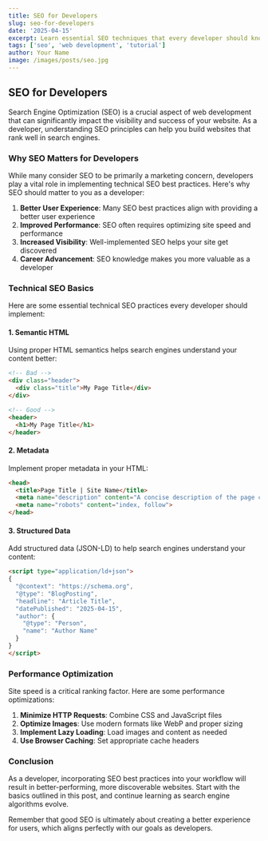 ```yaml
---
title: SEO for Developers
slug: seo-for-developers
date: '2025-04-15'
excerpt: Learn essential SEO techniques that every developer should know.
tags: ['seo', 'web development', 'tutorial']
author: Your Name
image: /images/posts/seo.jpg
---
```


## SEO for Developers

Search Engine Optimization (SEO) is a crucial aspect of web development that can significantly impact the visibility and success of your website. As a developer, understanding SEO principles can help you build websites that rank well in search engines.

### Why SEO Matters for Developers

While many consider SEO to be primarily a marketing concern, developers play a vital role in implementing technical SEO best practices. Here's why SEO should matter to you as a developer:

1. **Better User Experience**: Many SEO best practices align with providing a better user experience
2. **Improved Performance**: SEO often requires optimizing site speed and performance
3. **Increased Visibility**: Well-implemented SEO helps your site get discovered
4. **Career Advancement**: SEO knowledge makes you more valuable as a developer

### Technical SEO Basics

Here are some essential technical SEO practices every developer should implement:

#### 1. Semantic HTML

Using proper HTML semantics helps search engines understand your content better:

```html
<!-- Bad -->
<div class="header">
  <div class="title">My Page Title</div>
</div>

<!-- Good -->
<header>
  <h1>My Page Title</h1>
</header>
```

#### 2. Metadata

Implement proper metadata in your HTML:

```html
<head>
  <title>Page Title | Site Name</title>
  <meta name="description" content="A concise description of the page content">
  <meta name="robots" content="index, follow">
</head>
```

#### 3. Structured Data

Add structured data (JSON-LD) to help search engines understand your content:

```html
<script type="application/ld+json">
{
  "@context": "https://schema.org",
  "@type": "BlogPosting",
  "headline": "Article Title",
  "datePublished": "2025-04-15",
  "author": {
    "@type": "Person",
    "name": "Author Name"
  }
}
</script>
```

### Performance Optimization

Site speed is a critical ranking factor. Here are some performance optimizations:

1. **Minimize HTTP Requests**: Combine CSS and JavaScript files
2. **Optimize Images**: Use modern formats like WebP and proper sizing
3. **Implement Lazy Loading**: Load images and content as needed
4. **Use Browser Caching**: Set appropriate cache headers

### Conclusion

As a developer, incorporating SEO best practices into your workflow will result in better-performing, more discoverable websites. Start with the basics outlined in this post, and continue learning as search engine algorithms evolve.

Remember that good SEO is ultimately about creating a better experience for users, which aligns perfectly with our goals as developers.
